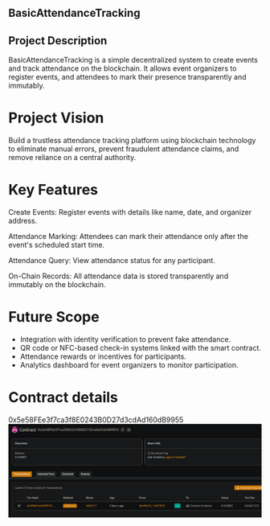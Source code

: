 ## BasicAttendanceTracking

## Project Description
BasicAttendanceTracking is a simple decentralized system to create events and track attendance on the blockchain. It allows event organizers to register events, and attendees to mark their presence transparently and immutably.

# Project Vision
Build a trustless attendance tracking platform using blockchain technology to eliminate manual errors, prevent fraudulent attendance claims, and remove reliance on a central authority.

# Key Features 
Create Events: Register events with details like name, date, and organizer address.

Attendance Marking: Attendees can mark their attendance only after the event's scheduled start time.

Attendance Query: View attendance status for any participant.

On-Chain Records: All attendance data is stored transparently and immutably on the blockchain.

# Future Scope
- Integration with identity verification to prevent fake attendance.
- QR code or NFC-based check-in systems linked with the smart contract.
- Attendance rewards or incentives for participants.
- Analytics dashboard for event organizers to monitor participation.

# Contract details
0x5e58FEe3f7ca3f8E0243B0D27d3cdAd160dB9955
![alt text](image.png)
